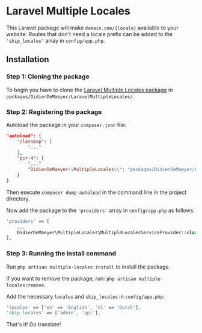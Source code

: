 # Laravel Multiple Locales

This Laravel package will make `domain.com/{locale}` available to your website.
Routes that don't need a locale prefix can be added to the `'skip_locales'` array in `config/app.php`.

## Installation

### Step 1: Cloning the package

To begin you have to clone the [Laravel Multiple Locales package](https://github.com/didierdemaeyer/laravel-multiple-locales) in `packages/DidierDeMaeyer/LaravelMultipleLocales/`.

### Step 2: Registering the package

Autoload the package in your `composer.json` file:

```json
"autoload": {
    "classmap": [
        "..."
    ],
    "psr-4": {
        "..."
        "DidierDeMaeyer\\MultipleLocales\\": "packages/DidierDeMaeyer/LaravelMultipleLocales/src/"
    }
}
```

Then execute `composer dump-autoload` in the command line in the project directory.

Now add the package to the `'providers'` array in `config/app.php` as follows:

```php
'providers' => [
    ...
    DidierDeMaeyer\MultipleLocales\MultipleLocalesServiceProvider::class,
],
```

### Step 3: Running the install command

Run `php artisan multiple-locales:install` to install the package.

If you want to remove the package, run: `php artisan multiple-locales:remove`.

Add the necessary `locales` and `skip_locales` in `config/app.php`:

```php
'locales' => ['en' => 'English', 'nl' => 'Dutch'],
'skip_locales' => ['admin', 'api'],
```

That's it! Go translate!
